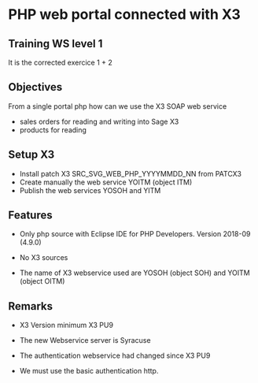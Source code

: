 # PHP web portal connected with X3

## Training WS level 1

It is the corrected exercice 1 + 2

## Objectives

From a single portal php how can we use the X3 SOAP web service 
* sales orders for reading and writing into Sage X3
* products     for reading


## Setup X3

* Install patch X3 SRC_SVG_WEB_PHP_YYYYMMDD_NN from PATCX3
* Create manually the web service YOITM (object ITM)
* Publish the web services YOSOH and YITM
	

## Features

* Only php source with Eclipse IDE for PHP Developers. Version 2018-09 (4.9.0)

* No X3 sources

* The name of X3 webservice used are YOSOH (object SOH) and YOITM (object OITM)

## Remarks

* X3 Version minimum  X3 PU9

* The new Webservice server is Syracuse

* The authentication webservice had changed since X3 PU9

* We must use the basic authentication http.
